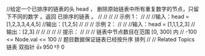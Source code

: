 //给定一个已排序的链表的头 head ， 删除原始链表中所有重复数字的节点，只留下不同的数字 。返回 已排序的链表 。 
//
// 
//
// 示例 1： 
//
// 
//输入：head = [1,2,3,3,4,4,5]
//输出：[1,2,5]
// 
//
// 示例 2： 
//
// 
//输入：head = [1,1,1,2,3]
//输出：[2,3]
// 
//
// 
//
// 提示： 
//
// 
// 链表中节点数目在范围 [0, 300] 内 
// -100 <= Node.val <= 100 
// 题目数据保证链表已经按升序 排列 
// 
// Related Topics 链表 双指针 👍 950 👎 0
